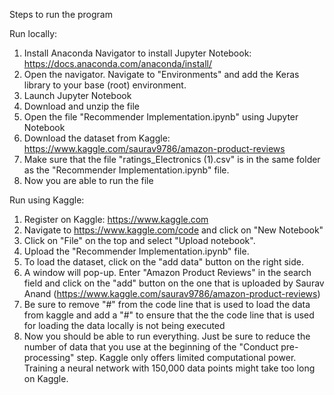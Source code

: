 Steps to run the program

Run locally:
1. Install Anaconda Navigator to install Jupyter Notebook: https://docs.anaconda.com/anaconda/install/
2. Open the navigator. Navigate to "Environments" and add the Keras library to your base (root) environment.
3. Launch Jupyter Notebook
4. Download and unzip the file
5. Open the file "Recommender Implementation.ipynb" using Jupyter Notebook
6. Download the dataset from Kaggle: https://www.kaggle.com/saurav9786/amazon-product-reviews
7. Make sure that the file "ratings_Electronics (1).csv" is in the same folder as the "Recommender Implementation.ipynb" file.
8. Now you are able to run the file


Run using Kaggle:
1. Register on Kaggle: https://www.kaggle.com
2. Navigate to https://www.kaggle.com/code and click on "New Notebook"
3. Click on "File" on the top and select "Upload notebook".
4. Upload the "Recommender Implementation.ipynb" file.
5. To load the dataset, click on the "add data" button on the right side.
6. A window will pop-up. Enter "Amazon Product Reviews" in the search field and click on the "add" button on the one that is uploaded by Saurav Anand (https://www.kaggle.com/saurav9786/amazon-product-reviews)
7. Be sure to remove "#" from the code line that is used to load the data from kaggle and add a "#" to ensure that the the code line that is used for loading the data locally is not being executed
8. Now you should be able to run everything. Just be sure to reduce the number of data that you use at the beginning of the "Conduct pre-processing" step. Kaggle only offers limited computational power. Training a neural network with 150,000 data points might take too long on Kaggle.

